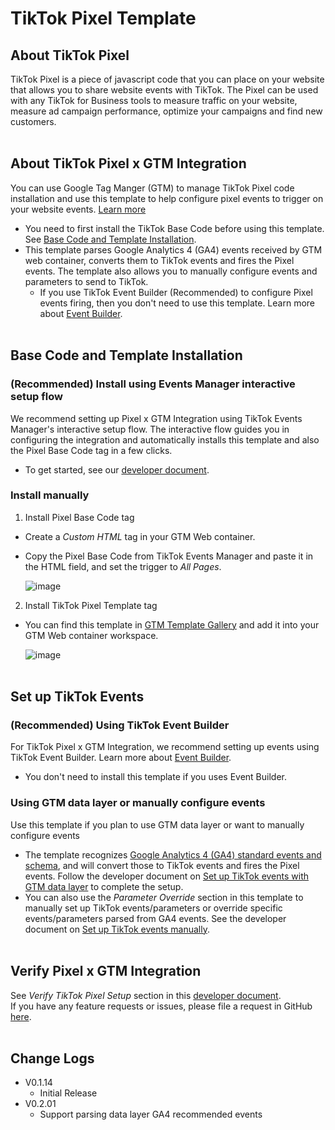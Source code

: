 # TikTok Pixel Template

## About TikTok Pixel

TikTok Pixel is a piece of javascript code that you can place on your website that allows you to share website events with TikTok. The Pixel can be used with any TikTok for Business tools to measure traffic on your website, measure ad campaign performance, optimize your campaigns and find new customers.
<br><br>


## About TikTok Pixel x GTM Integration

You can use Google Tag Manger (GTM) to manage TikTok Pixel code installation and use this template to help configure pixel events to trigger on your website events. [Learn more](https://business-api.tiktok.com/portal/docs?id=1799004006287425)  
  * You need to first install the TikTok Base Code before using this template. See [Base Code and Template Installation](#base-code-and-template-installation).
  * This template parses Google Analytics 4 (GA4) events received by GTM web container, converts them to TikTok events and fires the Pixel events. The template also allows you to manually configure events and parameters to send to TikTok.
    * If you use TikTok Event Builder (Recommended) to configure Pixel events firing, then you don't need to use this template. Learn more about [Event Builder](https://ads.tiktok.com/help/article/about-event-builder-2).
<br><br>


## Base Code and Template Installation

### (Recommended) Install using Events Manager interactive setup flow

We recommend setting up Pixel x GTM Integration using TikTok Events Manager's interactive setup flow. The interactive flow guides you in configuring the integration and automatically installs this template and also the Pixel Base Code tag in a few clicks.
  * To get started, see our [developer document](https://business-api.tiktok.com/portal/docs?id=1799004034003969).

### Install manually
1. Install Pixel Base Code tag

* Create a <i>Custom HTML</i> tag in your GTM Web container.
* Copy the Pixel Base Code from TikTok Events Manager and paste it in the HTML field, and set the trigger to <i>All Pages</i>.
  
  ![image](https://github.com/tiktok/gtm-template-pixel/assets/143729589/404b3a98-e73d-49a9-98d7-41c3975865ca)
  
2. Install TikTok Pixel Template tag

* You can find this template in [GTM Template Gallery](https://tagmanager.google.com/gallery/#/owners/tiktok/templates/gtm-template-pixel) and add it into your GTM Web container workspace.

  ![image](https://github.com/tiktok/gtm-template-pixel/assets/143729589/e548beed-0b42-4830-9ebd-48f4d386e482)
<br><br>


## Set up TikTok Events

### (Recommended) Using TikTok Event Builder
For TikTok Pixel x GTM Integration, we recommend setting up events using TikTok Event Builder. Learn more about [Event Builder](https://ads.tiktok.com/help/article/about-event-builder-2).
* You don't need to install this template if you uses Event Builder.

### Using GTM data layer or manually configure events
Use this template if you plan to use GTM data layer or want to manually configure events
  * The template recognizes [Google Analytics 4 (GA4) standard events and schema](https://developers.google.com/analytics/devguides/collection/ga4/reference/events?client_type=gtm), and will convert those to TikTok events and fires the Pixel events.  Follow the developer document on [Set up TikTok events with GTM data layer](https://business-api.tiktok.com/portal/docs?id=1799004097478658) to complete the setup.
  * You can also use the <i>Parameter Override</i> section in this template to manually set up TikTok events/parameters or override specific events/parameters parsed from GA4 events. See the developer document on [Set up TikTok events manually](https://business-api.tiktok.com/portal/docs?id=1799004110681154).
<br><br>


## Verify Pixel x GTM Integration
See <i>Verify TikTok Pixel Setup</i> section in this [developer document](https://business-api.tiktok.com/portal/docs?id=1799004129683458). <br>
If you have any feature requests or issues, please file a request in GitHub [here](https://github.com/tiktok/gtm-template-pixel/issues).
<br><br>

## Change Logs

- V0.1.14
  - Initial Release
- V0.2.01
  - Support parsing data layer GA4 recommended events

